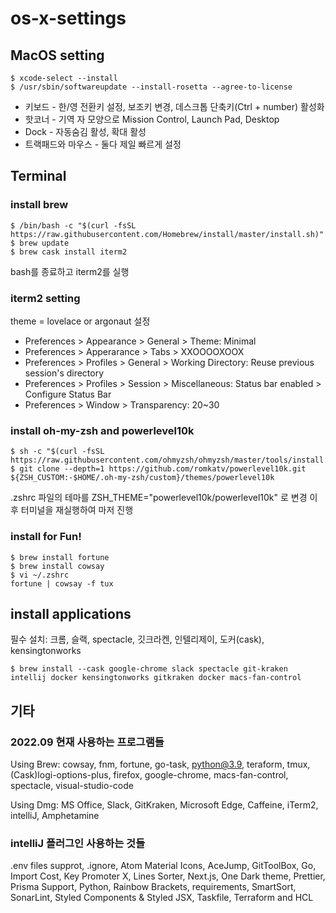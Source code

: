 # os-x-settings
## MacOS setting
```
$ xcode-select --install
$ /usr/sbin/softwareupdate --install-rosetta --agree-to-license
```
* 키보드 - 한/영 전환키 설정, 보조키 변경, 데스크톱 단축키(Ctrl + number) 활성화
* 핫코너 - 기역 자 모양으로 Mission Control, Launch Pad, Desktop
* Dock - 자동숨김 활성, 확대 활성
* 트랙패드와 마우스 - 둘다 제일 빠르게 설정

## Terminal
### install brew
```
$ /bin/bash -c "$(curl -fsSL https://raw.githubusercontent.com/Homebrew/install/master/install.sh)"
$ brew update
$ brew cask install iterm2
```
bash를 종료하고 iterm2를 실행

### iterm2 setting
theme = lovelace or argonaut 설정
* Preferences > Appearance > General > Theme: Minimal 
* Preferences > Apperarance > Tabs > XXOOOOXOOX
* Preferences > Profiles > General > Working Directory: Reuse previous session's directory
* Preferences > Profiles > Session > Miscellaneous: Status bar enabled > Configure Status Bar
* Preferences > Window > Transparency: 20~30 

### install oh-my-zsh and powerlevel10k
```
$ sh -c "$(curl -fsSL https://raw.githubusercontent.com/ohmyzsh/ohmyzsh/master/tools/install.sh)"
$ git clone --depth=1 https://github.com/romkatv/powerlevel10k.git ${ZSH_CUSTOM:-$HOME/.oh-my-zsh/custom}/themes/powerlevel10k
```
.zshrc 파일의 테마를 ZSH_THEME="powerlevel10k/powerlevel10k" 로 변경
이후 터미널을 재실행하여 마저 진행

### install for Fun!
```
$ brew install fortune
$ brew install cowsay
$ vi ~/.zshrc
fortune | cowsay -f tux
```

## install applications
필수 설치: 크롬, 슬랙, spectacle, 깃크라켄, 인텔리제이, 도커(cask), kensingtonworks
```
$ brew install --cask google-chrome slack spectacle git-kraken intellij docker kensingtonworks gitkraken docker macs-fan-control
```

## 기타
### 2022.09 현재 사용하는 프로그램들
Using Brew: cowsay, fnm, fortune, go-task, python@3.9, teraform, tmux, 
(Cask)logi-options-plus, firefox, google-chrome, macs-fan-control, spectacle, visual-studio-code

Using Dmg: MS Office, Slack, GitKraken, Microsoft Edge, Caffeine, iTerm2, intelliJ, Amphetamine

### intelliJ 플러그인 사용하는 것들
.env files supprot, .ignore, Atom Material Icons, AceJump, GitToolBox, Go, Import Cost, Key Promoter X,
Lines Sorter, Next.js, One Dark theme, Prettier, Prisma Support, Python, Rainbow Brackets, requirements, 
SmartSort, SonarLint, Styled Components & Styled JSX, Taskfile, Terraform and HCL

